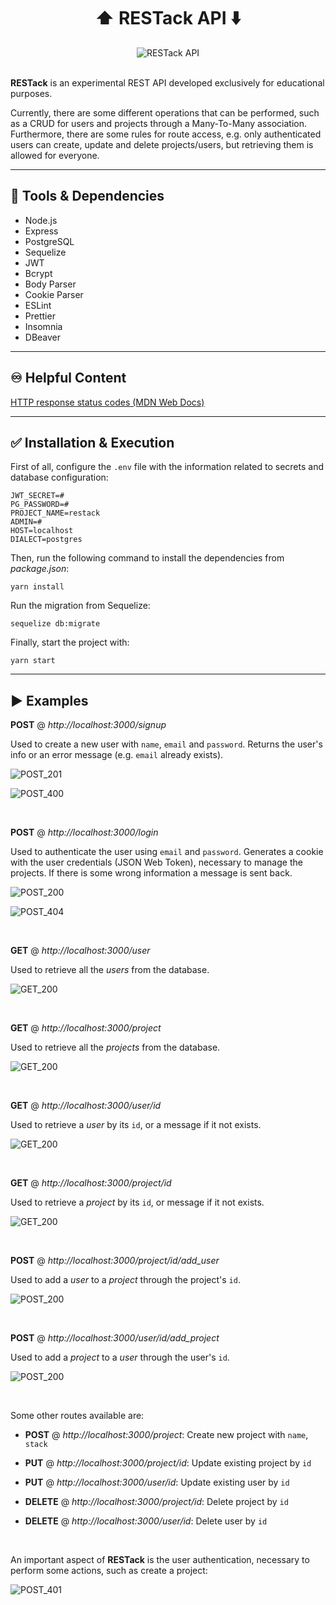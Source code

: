 <div align="center">
  <h1><strong> ⬆️ RESTack API ⬇️ </strong></h1>
  <img src="assets/restack-api.jpg" alt="RESTack API">
</div>

<br/>

**RESTack** is an experimental REST API developed exclusively for educational purposes.

Currently, there are some different operations that can be performed, such as a CRUD for users and projects through a Many-To-Many association. Furthermore, there are some rules for route access, e.g. only authenticated users can create, update and delete projects/users, but retrieving them is allowed for everyone.

---

## :toolbox: Tools & Dependencies

- Node.js
- Express
- PostgreSQL
- Sequelize
- JWT
- Bcrypt
- Body Parser
- Cookie Parser
- ESLint
- Prettier
- Insomnia
- DBeaver

---

## ♾️ Helpful Content

[HTTP response status codes (MDN Web Docs)](https://developer.mozilla.org/en-US/docs/Web/HTTP/Status)

---

## ✅ Installation & Execution

First of all, configure the `.env` file with the information related to secrets and database configuration:

```
JWT_SECRET=#
PG_PASSWORD=#
PROJECT_NAME=restack
ADMIN=#
HOST=localhost
DIALECT=postgres
```

Then, run the following command to install the dependencies from _package.json_:

`yarn install`

Run the migration from Sequelize:

`sequelize db:migrate`

Finally, start the project with:

`yarn start`

---

## ▶️ Examples

**POST** @ _http://localhost:3000/signup_

Used to create a new user with `name`, `email` and `password`. Returns the user's info or an error message (e.g. `email` already exists).

![POST_201](assets/post-signup-201.png)

![POST_400](assets/post-signup-400.png)

<br/>

**POST** @ _http://localhost:3000/login_

Used to authenticate the user using `email` and `password`. Generates a cookie with the user credentials (JSON Web Token), necessary to manage the projects. If there is some wrong information a message is sent back.

![POST_200](assets/post-login-200.png)

![POST_404](assets/post-login-404.png)

<br/>

**GET** @ _http://localhost:3000/user_

Used to retrieve all the _users_ from the database.

![GET_200](assets/get-user-200.png)

<br/>

**GET** @ _http://localhost:3000/project_

Used to retrieve all the _projects_ from the database.

![GET_200](assets/get-project-200.png)

<br/>

**GET** @ _http://localhost:3000/user/id_

Used to retrieve a _user_ by its `id`, or a message if it not exists.

![GET_200](assets/get-user-id-200.png)

<br/>

**GET** @ _http://localhost:3000/project/id_

Used to retrieve a _project_ by its `id`, or message if it not exists.

![GET_200](assets/get-project-id-200.png)

<br/>

**POST** @ _http://localhost:3000/project/id/add_user_

Used to add a _user_ to a _project_ through the project's `id`.

![POST_200](assets/post-user-to-project-200.png)

<br/>

**POST** @ _http://localhost:3000/user/id/add_project_

Used to add a _project_ to a _user_ through the user's `id`.

![POST_200](assets/post-project-to-user-200.png)

<br/>

Some other routes available are:

- **POST** @ _http://localhost:3000/project_: Create new project with `name`, `stack`

- **PUT** @ _http://localhost:3000/project/id_: Update existing project by `id`

- **PUT** @ _http://localhost:3000/user/id_: Update existing user by `id`

- **DELETE** @ _http://localhost:3000/project/id_: Delete project by `id`

- **DELETE** @ _http://localhost:3000/user/id_: Delete user by `id`

<br/>

An important aspect of **RESTack** is the user authentication, necessary to perform some actions, such as create a project:

![POST_401](/assets/post-project-401.png)
